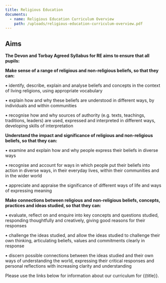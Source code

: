 ```yaml
---
title: Religious Education
documents:
  - name: Religious Education Curriculum Overview
    path: /uploads/religious-education-curriculum-overview.pdf
---
```

## Aims

**The Devon and Torbay Agreed Syllabus for RE aims to ensure that all pupils:**


**Make sense of a range of religious and non-religious beliefs, so that they can:** 


• identify, describe, explain and analyse beliefs and concepts in the context of living religions, using appropriate vocabulary 


• explain how and why these beliefs are understood in different ways, by individuals and within communities


• recognise how and why sources of authority (e.g. texts, teachings, traditions, leaders) are used, expressed and interpreted in different ways, developing skills of interpretation


**Understand the impact and significance of religious and non-religious beliefs, so that they can:** 


• examine and explain how and why people express their beliefs in diverse ways 


• recognise and account for ways in which people put their beliefs into action in diverse ways, in their everyday lives, within their communities and in the wider world 


• appreciate and appraise the significance of different ways of life and ways of expressing meaning


**Make connections between religious and non-religious beliefs, concepts, practices and ideas studied, so that they can:** 


• evaluate, reflect on and enquire into key concepts and questions studied, responding thoughtfully and creatively, giving good reasons for their responses 


• challenge the ideas studied, and allow the ideas studied to challenge their own thinking, articulating beliefs, values and commitments clearly in response 


• discern possible connections between the ideas studied and their own ways of understanding the world, expressing their critical responses and personal reflections with increasing clarity and understanding



Please use the links below for information about our curriculum for {{title}}.